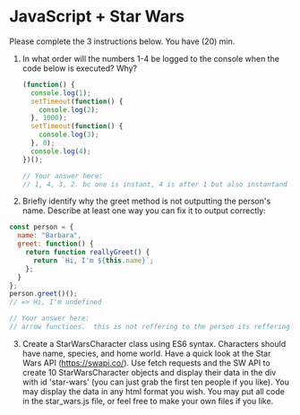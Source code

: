 # JavaScript + Star Wars

Please complete the 3 instructions below. You have (20) min.

1. In what order will the numbers 1-4 be logged to the console when the code below is executed? Why?

   ```js
   (function() {
     console.log(1);
     setTimeout(function() {
       console.log(2);
     }, 1000);
     setTimeout(function() {
       console.log(3);
     }, 0);
     console.log(4);
   })();
   ```

   ```js
   // Your answer here:
   // 1, 4, 3, 2. bc one is instant, 4 is after 1 but also instantand 2 and 3 have timeouts event htough 3's is 0 it will go before 2 and after 1 and 4
   ```

2) Briefly identify why the greet method is not outputting the person's name. Describe at least one way you can fix it to output correctly:

```js
const person = {
  name: "Barbara",
  greet: function() {
    return function reallyGreet() {
      return `Hi, I'm ${this.name}`;
    };
  }
};
person.greet()();
// => Hi, I'm undefined

```

```js
// Your answer here:
// arrow functions.  this is not reffering to the person its reffering to the function reallyGreet which does not have name defined
```

3. Create a StarWarsCharacter class using ES6 syntax. Characters should have name, species, and home world. Have a quick look at the Star Wars API (https://swapi.co/). Use fetch requests and the SW API to create 10 StarWarsCharacter objects and display their data in the div with id 'star-wars' (you can just grab the first ten people if you like). You may display the data in any html format you wish. You may put all code in the star_wars.js file, or feel free to make your own files if you like.
